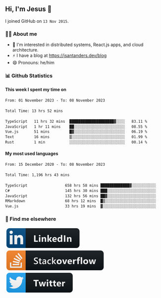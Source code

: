## Hi, I'm Jesus 👋

I joined GitHub on `13 Nov 2015`.

<!-- Talking about you -->

### 👨‍💻 About me

- 👦 I'm interested in distributed systems, React.js apps, and cloud architecture.
- ⚡️ I have a blog at <https://jsantanders.dev/blog>
- 😄 Pronouns: he/him

### 📊 Github Statistics

#### This week I spent my time on

<!--START_SECTION:weekly-->

```txt
From: 01 November 2023 - To: 08 November 2023

Total Time: 13 hrs 52 mins

TypeScript   11 hrs 32 mins  ████████████████████▓░░░░   83.11 %
JavaScript   1 hr 11 mins    ██░░░░░░░░░░░░░░░░░░░░░░░   08.55 %
Vue.js       51 mins         █▓░░░░░░░░░░░░░░░░░░░░░░░   06.19 %
Text         16 mins         ▒░░░░░░░░░░░░░░░░░░░░░░░░   01.99 %
Rust         1 min           ░░░░░░░░░░░░░░░░░░░░░░░░░   00.14 %
```

<!--END_SECTION:weekly-->

#### My most used languages

<!--START_SECTION:alltime-->

```txt
From: 15 December 2020 - To: 08 November 2023

Total Time: 1,196 hrs 43 mins

TypeScript                 658 hrs 58 mins █████████████▓░░░░░░░░░░░   55.06 %
C#                         145 hrs 30 mins ███░░░░░░░░░░░░░░░░░░░░░░   12.16 %
JavaScript                 132 hrs 56 mins ██▓░░░░░░░░░░░░░░░░░░░░░░   11.11 %
RMarkdown                  68 hrs 12 mins  █▒░░░░░░░░░░░░░░░░░░░░░░░   05.70 %
Vue.js                     33 hrs 19 mins  ▓░░░░░░░░░░░░░░░░░░░░░░░░   02.79 %
```

<!--END_SECTION:alltime-->

### 📢 Find me elsewhere

<p>
  <a target="_blank" href="https://linkedin.com/in/jsantanders">
    <img src="https://github.com/jsantanders/jsantanders/blob/master/img/linkedin.svg" alt="LinkedIn" style="vertical-align:top; margin:4px">
  </a>
  
  <a target="_blank" href="https://stackoverflow.com/users/7318331/jesus-santander">
    <img src="https://github.com/jsantanders/jsantanders/blob/master/img/stackoverflow.svg" alt="StackOverflow" style="vertical-align:top; margin:4px">
  </a>
  
  <a target="_blank" href="http://twitter.com/jsantanders">
    <img src="https://github.com/jsantanders/jsantanders/blob/master/img/twitter.svg" alt="Twitter" style="vertical-align:top; margin:4px">
  </a>
</p>
